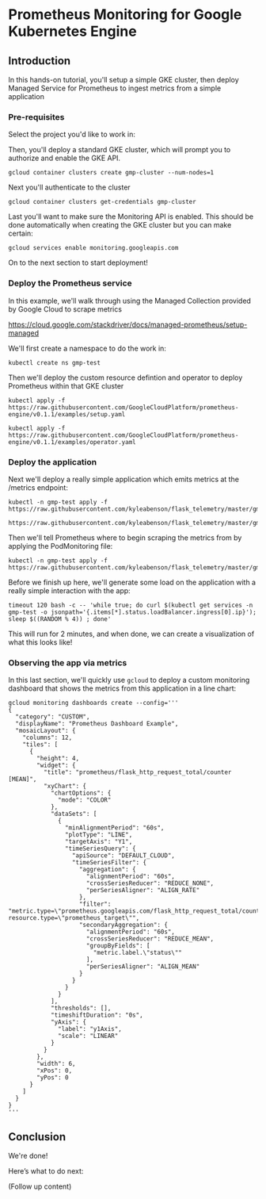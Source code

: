 # Prometheus Monitoring for Google Kubernetes Engine

## Introduction

In this hands-on tutorial, you'll setup a simple GKE cluster, then deploy Managed Service for Prometheus to ingest metrics from a simple application

### Pre-requisites
Select the project you'd like to work in:
<walkthrough-project-setup></walkthrough-project-setup>

Then, you'll deploy a standard GKE cluster, which will prompt you to authorize and enable the GKE API.

```
gcloud container clusters create gmp-cluster --num-nodes=1
```

Next you'll authenticate to the cluster
```
gcloud container clusters get-credentials gmp-cluster
```

Last you'll want to make sure the Monitoring API is enabled. This should be done automatically when creating the GKE cluster but you can make certain:

```
gcloud services enable monitoring.googleapis.com
```

On to the next section to start deployment!

### Deploy the Prometheus service
In this example, we'll walk through using the Managed Collection provided by Google Cloud to scrape metrics
 
https://cloud.google.com/stackdriver/docs/managed-prometheus/setup-managed

We'll first create a namespace to do the work in:

```
kubectl create ns gmp-test
```
Then we'll deploy the custom resource defintion and operator to deploy Prometheus within that GKE cluster

```
kubectl apply -f https://raw.githubusercontent.com/GoogleCloudPlatform/prometheus-engine/v0.1.1/examples/setup.yaml
```

```
kubectl apply -f https://raw.githubusercontent.com/GoogleCloudPlatform/prometheus-engine/v0.1.1/examples/operator.yaml
```


### Deploy the application

Next we'll deploy a really simple application which emits metrics at the /metrics endpoint:

```
kubectl -n gmp-test apply -f https://raw.githubusercontent.com/kyleabenson/flask_telemetry/master/gmp_prom_setup/flask_deployment.yaml
```

```
https://raw.githubusercontent.com/kyleabenson/flask_telemetry/master/gmp_prom_setup/flask_service.yaml
```
Then we'll tell Prometheus where to begin scraping the metrics from by applying the PodMonitoring file:

```
kubectl -n gmp-test apply -f https://raw.githubusercontent.com/kyleabenson/flask_telemetry/master/gmp_prom_setup/prom_deploy.yaml
```

Before we finish up here, we'll generate some load on the application with a really simple interaction with the app:

```
timeout 120 bash -c -- 'while true; do curl $(kubectl get services -n gmp-test -o jsonpath='{.items[*].status.loadBalancer.ingress[0].ip}'); sleep $((RANDOM % 4)) ; done'
```

This will run for 2 minutes, and when done, we can create a visualization of what this looks like!

### Observing the app via metrics

In this last section, we'll quickly use `gcloud` to deploy a custom monitoring dashboard that shows the metrics from this application in a line chart:

```
gcloud monitoring dashboards create --config='''
{
  "category": "CUSTOM",
  "displayName": "Prometheus Dashboard Example",
  "mosaicLayout": {
    "columns": 12,
    "tiles": [
      {
        "height": 4,
        "widget": {
          "title": "prometheus/flask_http_request_total/counter [MEAN]",
          "xyChart": {
            "chartOptions": {
              "mode": "COLOR"
            },
            "dataSets": [
              {
                "minAlignmentPeriod": "60s",
                "plotType": "LINE",
                "targetAxis": "Y1",
                "timeSeriesQuery": {
                  "apiSource": "DEFAULT_CLOUD",
                  "timeSeriesFilter": {
                    "aggregation": {
                      "alignmentPeriod": "60s",
                      "crossSeriesReducer": "REDUCE_NONE",
                      "perSeriesAligner": "ALIGN_RATE"
                    },
                    "filter": "metric.type=\"prometheus.googleapis.com/flask_http_request_total/counter\" resource.type=\"prometheus_target\"",
                    "secondaryAggregation": {
                      "alignmentPeriod": "60s",
                      "crossSeriesReducer": "REDUCE_MEAN",
                      "groupByFields": [
                        "metric.label.\"status\""
                      ],
                      "perSeriesAligner": "ALIGN_MEAN"
                    }
                  }
                }
              }
            ],
            "thresholds": [],
            "timeshiftDuration": "0s",
            "yAxis": {
              "label": "y1Axis",
              "scale": "LINEAR"
            }
          }
        },
        "width": 6,
        "xPos": 0,
        "yPos": 0
      }
    ]
  }
}
'''
```

<walkthrough-menu-navigation sectionId="stackdriver_dashboards"></walkthrough-menu-navigation>

## Conclusion

<walkthrough-conclusion-trophy></walkthrough-conclusion-trophy>

We're done!

Here’s what to do next:

(Follow up content)